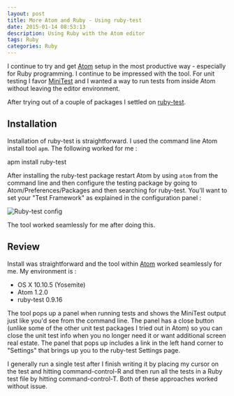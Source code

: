 ```yaml
---
layout: post
title: More Atom and Ruby - Using ruby-test
date: 2015-01-14 08:53:13
description: Using Ruby with the Atom editor
tags: Ruby
categories: Ruby
---
```


I continue to try and get [Atom](https://atom.io/) setup in the most productive
way - especially for Ruby programming. I continue to be impressed with the tool.
For unit testing I favor [MiniTest](https://github.com/seattlerb/minitest) and I
wanted a way to run tests from inside Atom without leaving the editor environment.

After trying out of a couple of packages I settled on [ruby-test](https://atom.io/packages/ruby-test).

## Installation

Installation of ruby-test is straightforward. I used the command line Atom
install tool `apm`. The following worked for me :

apm install ruby-test

After installing the ruby-test package restart Atom by using `atom` from the
command line and then configure the testing package by going to
Atom/Preferences/Packages and then searching for ruby-test. You'll want to set
your "Test Framework" as explained in the configuration panel :

![Ruby-test config]({{site_url}}/images/2015-11-14-ruby-test.png)

The tool worked seamlessly for me after doing this.

## Review

Install was straightforward and the tool within [Atom](https://atom.io/) worked
seamlessly for me. My environment is :

- OS X 10.10.5 (Yosemite)
- Atom 1.2.0
- ruby-test 0.9.16

The tool pops up a panel when running tests and shows the MiniTest output
just like you'd see from the command line. The panel has a close button
(unlike some of the other unit test packages I tried out in Atom) so you can
close the unit test info when you no longer need it or want additional screen
real estate. The panel that pops up includes a link in the left hand corner to
"Settings" that brings up you to the ruby-test Settings page.

I generally run a single test after I finish writing it by placing my cursor on
the test and hitting command-control-R and then run all the tests in a Ruby test
file by hitting command-control-T. Both of these approaches worked without issue.
